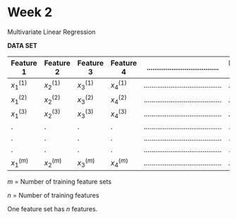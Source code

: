 # Week 2

Multivariate Linear Regression 

**DATA SET**

| Feature $1$  | Feature $2$  | Feature $3$  | Feature $4$  | ......................................    | Feature $n$  | Result     |
| ------------ | ------------ | ------------ | ------------ | ----------------------------------------- | ------------ | ---------- |
| $x_1 ^{(1)}$ | $x_2 ^{(1)}$ | $x_3 ^{(1)}$ | $x_4 ^{(1)}$ | ......................................... | $x_n ^{(1)}$ | $y ^{(1)}$ |
| $x_1 ^{(2)}$ | $x_2 ^{(2)}$ | $x_3 ^{(2)}$ | $x_4 ^{(2)}$ | ......................................... | $x_n ^{(2)}$ | $y ^{(2)}$ |
| $x_1 ^{(3)}$ | $x_2 ^{(3)}$ | $x_3 ^{(3)}$ | $x_4 ^{(3)}$ | ......................................... | $x_n ^{(3)}$ | $y ^{(3)}$ |
| .            | .            | .            | .            | ......................................... | .            | .          |
| .            | .            | .            | .            | ......................................... | .            | .          |
| .            | .            | .            | .            | ......................................... | .            | .          |
| $x_1 ^{(m)}$ | $x_2 ^{(m)}$ | $x_3 ^{(m)}$ | $x_4 ^{(m)}$ | ......................................... | $x_n ^{(m)}$ | $y ^{(m)}$ |



$m$  = Number of training feature sets

$n$ =  Number of training features

One feature set has $n$ features.